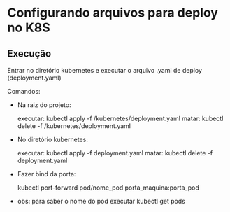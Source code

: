 # Configurando arquivos para deploy no K8S

## Execução

Entrar no diretório kubernetes e executar o arquivo .yaml de deploy (deployment.yaml)

Comandos:

- Na raiz do projeto:
    
    executar: kubectl apply -f /kubernetes/deployment.yaml 
    matar: kubectl delete -f /kubernetes/deployment.yaml

- No diretório kubernetes:
    
    executar: kubectl apply -f deployment.yaml 
    matar: kubectl delete -f deployment.yaml

- Fazer bind da porta:

    kubectl port-forward pod/nome_pod porta_maquina:porta_pod

- obs: para saber o nome do pod executar kubectl get pods

    
